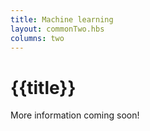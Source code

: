 ```yaml
---
title: Machine learning
layout: commonTwo.hbs
columns: two
---
```


# {{title}}

More information coming soon!
